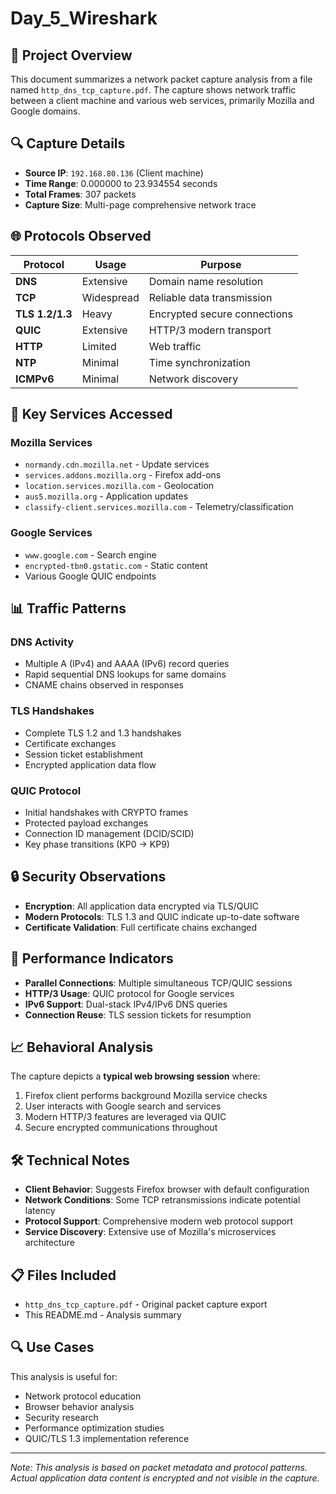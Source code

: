 # Day_5_Wireshark

## 📁 Project Overview
This document summarizes a network packet capture analysis from a file named `http_dns_tcp_capture.pdf`. The capture shows network traffic between a client machine and various web services, primarily Mozilla and Google domains.
                                  
## 🔍 Capture Details
- **Source IP**: `192.168.80.136` (Client machine)
- **Time Range**: 0.000000 to 23.934554 seconds
- **Total Frames**: 307 packets
- **Capture Size**: Multi-page comprehensive network trace    

## 🌐 Protocols Observed
| Protocol | Usage | Purpose |
|----------|-------|---------|
| **DNS** | Extensive | Domain name resolution |
| **TCP** | Widespread | Reliable data transmission |
| **TLS 1.2/1.3** | Heavy | Encrypted secure connections |
| **QUIC** | Extensive | HTTP/3 modern transport |
| **HTTP** | Limited | Web traffic |
| **NTP** | Minimal | Time synchronization |
| **ICMPv6** | Minimal | Network discovery |

## 🎯 Key Services Accessed

### Mozilla Services
- `normandy.cdn.mozilla.net` - Update services
- `services.addons.mozilla.org` - Firefox add-ons
- `location.services.mozilla.com` - Geolocation
- `aus5.mozilla.org` - Application updates
- `classify-client.services.mozilla.com` - Telemetry/classification

### Google Services
- `www.google.com` - Search engine
- `encrypted-tbn0.gstatic.com` - Static content
- Various Google QUIC endpoints

## 📊 Traffic Patterns

### DNS Activity
- Multiple A (IPv4) and AAAA (IPv6) record queries
- Rapid sequential DNS lookups for same domains
- CNAME chains observed in responses

### TLS Handshakes
- Complete TLS 1.2 and 1.3 handshakes
- Certificate exchanges
- Session ticket establishment
- Encrypted application data flow

### QUIC Protocol
- Initial handshakes with CRYPTO frames
- Protected payload exchanges
- Connection ID management (DCID/SCID)
- Key phase transitions (KP0 → KP9)

## 🔒 Security Observations
- **Encryption**: All application data encrypted via TLS/QUIC
- **Modern Protocols**: TLS 1.3 and QUIC indicate up-to-date software
- **Certificate Validation**: Full certificate chains exchanged

## 🚀 Performance Indicators
- **Parallel Connections**: Multiple simultaneous TCP/QUIC sessions
- **HTTP/3 Usage**: QUIC protocol for Google services
- **IPv6 Support**: Dual-stack IPv4/IPv6 DNS queries
- **Connection Reuse**: TLS session tickets for resumption

## 📈 Behavioral Analysis
The capture depicts a **typical web browsing session** where:
1. Firefox client performs background Mozilla service checks
2. User interacts with Google search and services
3. Modern HTTP/3 features are leveraged via QUIC
4. Secure encrypted communications throughout

## 🛠 Technical Notes
- **Client Behavior**: Suggests Firefox browser with default configuration
- **Network Conditions**: Some TCP retransmissions indicate potential latency
- **Protocol Support**: Comprehensive modern web protocol support
- **Service Discovery**: Extensive use of Mozilla's microservices architecture

## 📋 Files Included
- `http_dns_tcp_capture.pdf` - Original packet capture export
- This README.md - Analysis summary

## 🔍 Use Cases
This analysis is useful for:
- Network protocol education
- Browser behavior analysis
- Security research
- Performance optimization studies
- QUIC/TLS 1.3 implementation reference

---

*Note: This analysis is based on packet metadata and protocol patterns. Actual application data content is encrypted and not visible in the capture.*
